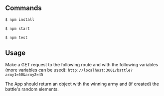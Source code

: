 ## Commands

```bash
$ npm install

$ npm start

$ npm test
```

## Usage

Make a GET request to the following route and with the following variables (more variables can be used):
`http://localhost:3001/battle?army1=50&army2=45`

The App should return an object with the winning army and (if created) the battle's random elements.
